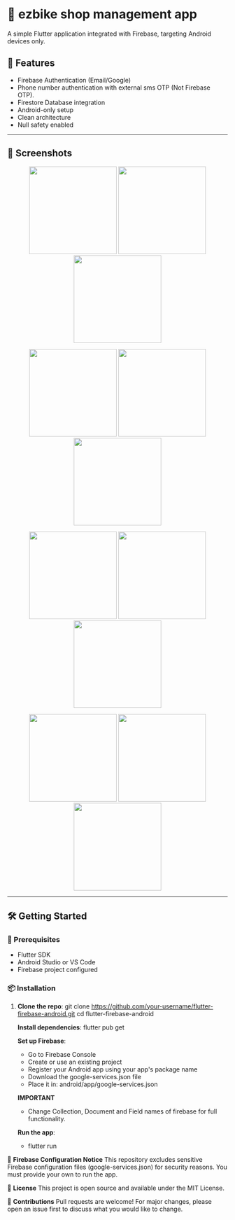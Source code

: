 # 📱 ezbike shop management app

A simple Flutter application integrated with Firebase, targeting Android devices only.

## 🚀 Features

- Firebase Authentication (Email/Google)
- Phone number authentication with external sms OTP (Not Firebase OTP). 
- Firestore Database integration
- Android-only setup
- Clean architecture
- Null safety enabled
---

## 📱 Screenshots

<p align="center">
  <img src="https://github.com/user-attachments/assets/eb8929fc-2b39-4102-9271-91803a002923" width="200"/>
  <img src="https://github.com/user-attachments/assets/86dc4063-7ef7-475c-b4f6-e6fef0448d9a" width="200"/>
  <img src="https://github.com/user-attachments/assets/dcfcd2b2-8be0-44c3-b1f4-a7c6bd60113c" width="200"/>
</p>
<p align="center">
  <img src="https://github.com/user-attachments/assets/12a4b46d-4eb8-4765-b7c6-2a7cc1ffde1a" width="200"/>
  <img src="https://github.com/user-attachments/assets/f7e04d60-e367-4f96-b982-c65700a43a92" width="200"/>
  <img src="https://github.com/user-attachments/assets/5f311001-e96e-43a7-887b-b7ae414d3d6b" width="200"/>
</p>
<p align="center">
  <img src="https://github.com/user-attachments/assets/d129c71c-a112-4cf0-82c8-2eacb58cd3be" width="200"/>
  <img src="https://github.com/user-attachments/assets/548da45b-add4-4c9c-924a-a88d51bd2201" width="200"/>
  <img src="https://github.com/user-attachments/assets/267420f0-21a1-48d9-8b89-c79eb75299b9" width="200"/>
</p>
<p align="center">
  <img src="https://github.com/user-attachments/assets/a5cc967f-f06f-41d0-8dbe-6bfd324fe8dd" width="200"/>
  <img src="https://github.com/user-attachments/assets/5c2ed4e4-4fca-4772-a488-ebc61ffce070" width="200"/>
  <img src="https://github.com/user-attachments/assets/1d433096-3905-46ec-b79b-580d947731ad" width="200"/>
</p>

---
## 🛠️ Getting Started

### 🔧 Prerequisites

- Flutter SDK
- Android Studio or VS Code
- Firebase project configured

### 📦 Installation

1. **Clone the repo**:
     git clone https://github.com/your-username/flutter-firebase-android.git
     cd flutter-firebase-android
   
   **Install dependencies**:
     flutter pub get
   
   **Set up Firebase**:
     - Go to Firebase Console
     - Create or use an existing project
     - Register your Android app using your app's package name
     - Download the google-services.json file
     - Place it in: android/app/google-services.json

   **IMPORTANT**
     - Change Collection, Document and Field names of firebase for full functionality. 

    **Run the app**:
     - flutter run
       
🔐 **Firebase Configuration Notice**
This repository excludes sensitive Firebase configuration files (google-services.json) for security reasons. You must provide your own to run the app.


🧾 **License**
This project is open source and available under the MIT License.

🤝 **Contributions**
Pull requests are welcome! For major changes, please open an issue first to discuss what you would like to change.


